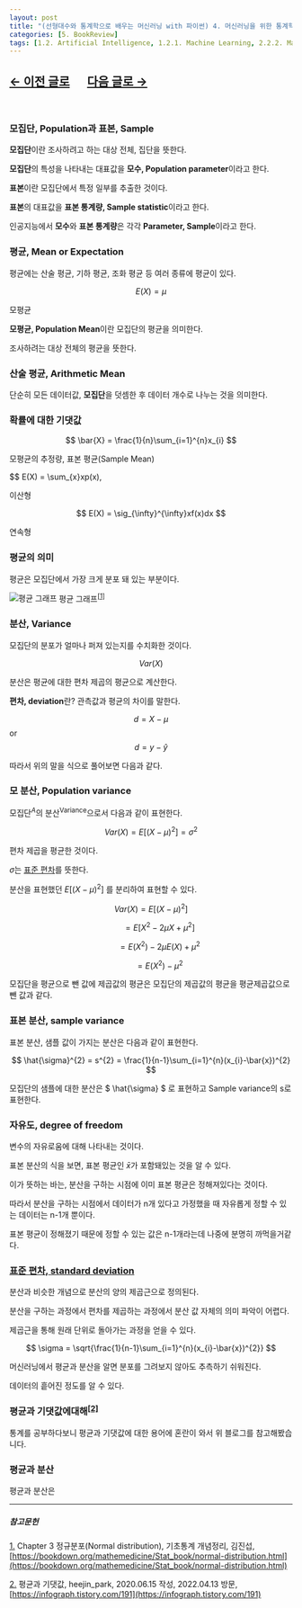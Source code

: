 ```yaml
---
layout: post
title: "(선형대수와 통계학으로 배우는 머신러닝 with 파이썬) 4. 머신러닝을 위한 통계학(2)"
categories: [5. BookReview]
tags: [1.2. Artificial Intelligence, 1.2.1. Machine Learning, 2.2.2. Mathematical Statistics]
---
```


## [←  이전 글로](https://maizer2.github.io/5.%20bookreview/2022/04/10/(선형대수와-통계학으로-배우는-머신러닝-with-파이썬)-4.-머신러닝을-위한-통계학(1).html) 　 [다음 글로 →](https://maizer2.github.io/5.%20bookreview/2022/04/00/(선형대수와-통계학으로-배우는-머신러닝-with-파이썬)-5.-최적화.html)
<br/>

### 모집단, Population과 표본, Sample

**모집단**이란 조사하려고 하는 대상 전체, 집단을 뜻한다.

**모집단**의 특성을 나타내는 대표값을 **모수, Population parameter**이라고 한다.

**표본**이란 모집단에서 특정 일부를 추출한 것이다.

**표본**의 대표값을 **표본 통계량, Sample statistic**이라고 한다.

인공지능에서 **모수**와 **표본 통계량**은 각각 **Parameter, Sample**이라고 한다.

### 평균, Mean or Expectation

평균에는 산술 평균, 기하 평균, 조화 평균 등 여러 종류에 평균이 있다.

$$ E(X) = \mu $$

모평균

**모평균, Population Mean**이란 모집단의 평균을 의미한다.

조사하려는 대상 전체의 평균을 뜻한다.

### 산술 평균, Arithmetic Mean

단순히 모든 데이터값, **모집단**을 덧셈한 후 데이터 개수로 나누는 것을 의미한다.

### 확률에 대한 기댓값

$$ \bar{X} = \frac{1}{n}\sum_{i=1}^{n}x_{i} $$

모평균의 추정량, 표본 평균(Sample Mean)

$$ E(X) = \sum_{x}xp(x),

이산형

$$ E(X) = \sig_{\infty}^{\infty}xf(x)dx $$

연속형

### 평균의 의미

평균은 모집단에서 가장 크게 분포 돼 있는 부분이다.

![평균 그래프](https://bookdown.org/mathemedicine/Stat_book/Basic-stat_files/figure-html/unnamed-chunk-8-1.png)
평균 그래프<sup><a href="#footnote_1_1" name="footnote_1_2">[1]</a></sup>

### 분산, Variance

모집단의 분포가 얼마나 퍼져 있는지를 수치화한 것이다.

$$ Var(X) $$

분산은 평균에 대한 편차 제곱의 평균으로 계산한다.

**편차, deviation**란? 관측값과 평균의 차이를 말한다.

$$ d = X - \mu $$ or $$ d = y - \hat{y} $$

따라서 위의 말을 식으로 풀어보면 다음과 같다.

### 모 분산, Population variance

모집단<sup>$A$</sup>의 분산<sup>Variance</sup>으로서 다음과 같이 표현한다.

$$ Var(X) = E[(X-\mu)^{2}] = \sigma^{2} $$

편차 제곱을 평균한 것이다.

$\sigma$는 <a href="#footnote_2_1" name="footnote_2_2">표준 편차</a>를 뜻한다.


분산을 표현했던 $E[(X-\mu)^{2}]$ 를 분리하여 표현할 수 있다.

$$ Var(X) = E[(X-\mu)^{2}] $$

$$\;\;\;\;\;\;\;\; = E[X^{2} - 2\mu X + \mu^{2}] $$

$$\;\;\;\;\;\;\;\; = E(X^{2}) - 2\mu E(X) + \mu^{2} $$

$$\;\;\;\;\;\;\;\; = E(X^{2}) - \mu^{2} $$

모집단을 평균으로 뺀 값에 제곱값의 평균은 모집단의 제곱값의 평균을 평균제곱값으로 뺀 값과 같다.

### 표본 분산, sample variance

표본 분산, 샘플 값이 가지는 분산은 다음과 같이 표현한다.

$$ \hat{\sigma}^{2} = s^{2} = \frac{1}{n-1}\sum_{i=1}^{n}(x_{i}-\bar{x})^{2} $$

모집단의 샘플에 대한 분산은 $ \hat{\sigma} $ 로 표현하고 Sample variance의 s로 표현한다.

### 자유도, degree of freedom

변수의 자유로움에 대해 나타내는 것이다.

표본 분산의 식을 보면, 표본 평균인 $\bar{x}$가 포함돼있는 것을 알 수 있다.

이가 뜻하는 바는, 분산을 구하는 시점에 이미 표본 평균은 정해져있다는 것이다.

따라서 분산을 구하는 시점에서 데이터가 n개 있다고 가정했을 때 자유롭게 정할 수 있는 데이터는 n-1개 뿐이다.

표본 평균이 정해졌기 때문에 정할 수 있는 값은 n-1개라는데 나중에 분명히 까먹을거같다.

### <a href="#footnote_2_2" name="footnote_2_1">표준 편차, standard deviation</a>

분산과 비슷한 개념으로 분산의 양의 제곱근으로 정의된다.

분산을 구하는 과정에서 편차를 제곱하는 과정에서 분산 값 자체의 의미 파악이 어렵다.

제곱근을 통해 원래 단위로 돌아가는 과정을 얻을 수 있다.

$$ \sigma = \sqrt{\frac{1}{n-1}\sum_{i=1}^{n}(x_{i}-\bar{x})^{2}} $$

머신러닝에서 평균과 분산을 알면 분포를 그려보지 않아도 추측하기 쉬워진다.

데이터의 흩어진 정도를 알 수 있다.

### 평균과 기댓값에대해<sup><a href="#footnote_3_1" name="footnote_3_2">[2]</a></sup>

통계를 공부하다보니 평균과 기댓값에 대한 용어에 혼란이 와서 위 블로그를 참고해봤습니다.



### 평균과 분산

평균과 분산은 

---

##### 참고문헌

<a href="#footnote_1_2" name="footnote_1_1">1.</a> Chapter 3 정규분포(Normal distribution), 기초통계 개념정리, 김진섭, [https://bookdown.org/mathemedicine/Stat_book/normal-distribution.html](https://bookdown.org/mathemedicine/Stat_book/normal-distribution.html)

<a href="#footnote_3_2" name="footnote_3_1">2.</a> 평균과 기댓값, heejin_park, 2020.06.15 작성, 2022.04.13 방문, [https://infograph.tistory.com/191](https://infograph.tistory.com/191)